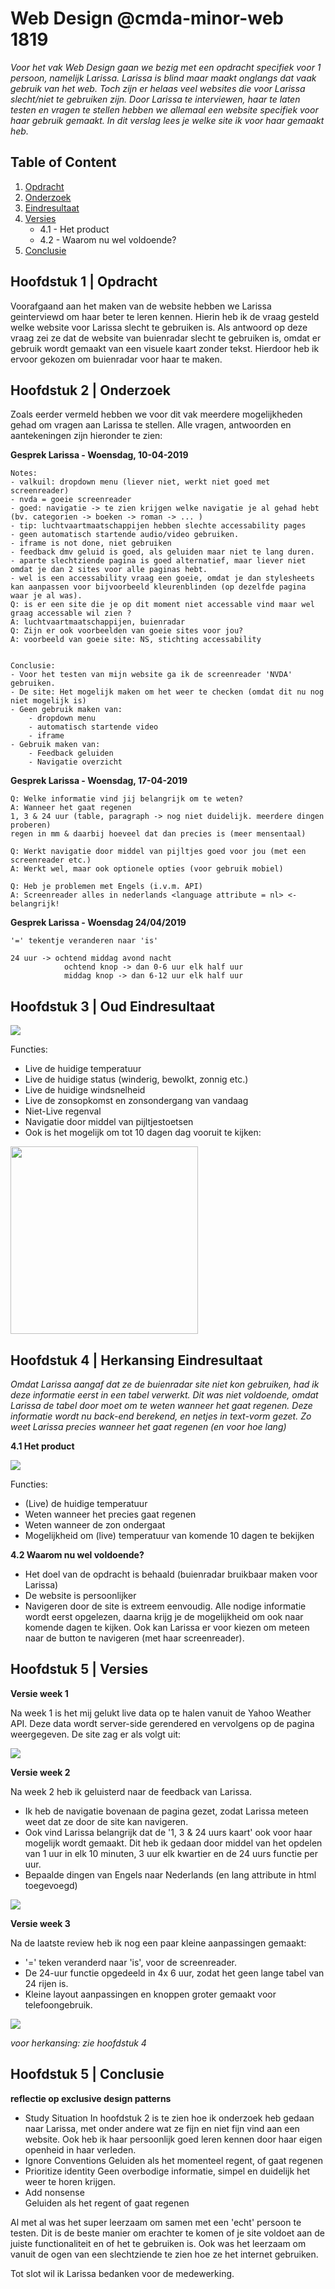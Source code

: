 # Web Design @cmda-minor-web 1819

_Voor het vak Web Design gaan we bezig met een opdracht specifiek voor 1 persoon, namelijk Larissa. Larissa is blind maar maakt onglangs dat vaak gebruik van het web. Toch zijn er helaas veel websites die voor Larissa slecht/niet te gebruiken zijn. Door Larissa te interviewen, haar te laten testen en vragen te stellen hebben we allemaal een website specifiek voor haar gebruik gemaakt. In dit verslag lees je welke site ik voor haar gemaakt heb._


## Table of Content
1. [Opdracht](#1)
2. [Onderzoek](#2)
3. [Eindresultaat](#3)
4. [Versies](#4)
	- 4.1 - Het product
	- 4.2 - Waarom nu wel voldoende?
5. [Conclusie](#5)
   
<a name="1"></a>

## Hoofdstuk 1 | Opdracht
Voorafgaand aan het maken van de website hebben we Larissa geinterviewd om haar beter te leren kennen. Hierin heb ik de vraag gesteld welke website voor Larissa slecht te gebruiken is. Als antwoord op deze vraag zei ze dat de website van buienradar slecht te gebruiken is, omdat er gebruik wordt gemaakt van een visuele kaart zonder tekst. Hierdoor heb ik ervoor gekozen om buienradar voor haar te maken.

<a name="2"></a>

## Hoofdstuk 2 | Onderzoek
Zoals eerder vermeld hebben we voor dit vak meerdere mogelijkheden gehad om vragen aan Larissa te stellen. Alle vragen, antwoorden en aantekeningen zijn hieronder te zien:

**Gesprek Larissa - Woensdag, 10-04-2019**
```
Notes:
- valkuil: dropdown menu (liever niet, werkt niet goed met screenreader)
- nvda = goeie screenreader 
- goed: navigatie -> te zien krijgen welke navigatie je al gehad hebt (bv. categorien -> boeken -> roman -> ... )
- tip: luchtvaartmaatschappijen hebben slechte accessability pages 
- geen automatisch startende audio/video gebruiken. 
- iframe is not done, niet gebruiken
- feedback dmv geluid is goed, als geluiden maar niet te lang duren.
- aparte slechtziende pagina is goed alternatief, maar liever niet omdat je dan 2 sites voor alle paginas hebt.
- wel is een accessability vraag een goeie, omdat je dan stylesheets kan aanpassen voor bijvoorbeeld kleurenblinden (op dezelfde pagina waar je al was).
Q: is er een site die je op dit moment niet accessable vind maar wel graag accessable wil zien ?
A: luchtvaartmaatschappijen, buienradar 
Q: Zijn er ook voorbeelden van goeie sites voor jou?
A: voorbeeld van goeie site: NS, stichting accessability	


Conclusie: 
- Voor het testen van mijn website ga ik de screenreader 'NVDA' gebruiken.
- De site: Het mogelijk maken om het weer te checken (omdat dit nu nog niet mogelijk is)
- Geen gebruik maken van: 
	- dropdown menu
	- automatisch startende video
	- iframe
- Gebruik maken van:
	- Feedback geluiden
	- Navigatie overzicht
```

**Gesprek Larissa - Woensdag, 17-04-2019**
```
Q: Welke informatie vind jij belangrijk om te weten? 
A: Wanneer het gaat regenen
1, 3 & 24 uur (table, paragraph -> nog niet duidelijk. meerdere dingen proberen)
regen in mm & daarbij hoeveel dat dan precies is (meer mensentaal)

Q: Werkt navigatie door middel van pijltjes goed voor jou (met een screenreader etc.)
A: Werkt wel, maar ook optionele opties (voor gebruik mobiel)

Q: Heb je problemen met Engels (i.v.m. API)
A: Screenreader alles in nederlands <language attribute = nl> <- belangrijk!
```

**Gesprek Larissa - Woensdag 24/04/2019**
```
'=' tekentje veranderen naar 'is'

24 uur -> ochtend middag avond nacht
			ochtend knop -> dan 0-6 uur elk half uur
			middag knop -> dan 6-12 uur elk half uur
```

<a name="3"></a>

## Hoofdstuk 3 | Oud Eindresultaat

<img src="https://i.ibb.co/Dk95kvF/image.png">

Functies:
- Live de huidige temperatuur
- Live de huidige status (winderig, bewolkt, zonnig etc.)
- Live de huidige windsnelheid
- Live de zonsopkomst en zonsondergang van vandaag
- Niet-Live regenval 
- Navigatie door middel van pijltjestoetsen
- Ook is het mogelijk om tot 10 dagen dag vooruit te kijken:
  
<img src="https://i.ibb.co/2WhFmhq/image.png" width="300">

<a name="4"></a>

## Hoofdstuk 4 | Herkansing Eindresultaat
_Omdat Larissa aangaf dat ze de buienradar site niet kon gebruiken, had ik deze informatie eerst in een tabel verwerkt. Dit was niet voldoende, omdat Larissa de tabel door moet om te weten wanneer het gaat regenen. Deze informatie wordt nu back-end berekend, en netjes in text-vorm gezet. Zo weet Larissa precies wanneer het gaat regenen (en voor hoe lang)_

**4.1 Het product**

<img src="https://i.ibb.co/WDwZPbq/image.png">

Functies:
- (Live) de huidige temperatuur
- Weten wanneer het precies gaat regenen
- Weten wanneer de zon ondergaat
- Mogelijkheid om (live) temperatuur van komende 10 dagen te bekijken

**4.2 Waarom nu wel voldoende?**
- Het doel van de opdracht is behaald (buienradar bruikbaar maken voor Larissa)
- De website is persoonlijker
- Navigeren door de site is extreem eenvoudig. Alle nodige informatie wordt eerst opgelezen, daarna krijg je de mogelijkheid om ook naar komende dagen te kijken. Ook kan Larissa er voor kiezen om meteen naar de button te navigeren (met haar screenreader).

<a name="5"></a>

## Hoofdstuk 5 | Versies

**Versie week 1**

Na week 1 is het mij gelukt live data op te halen vanuit de Yahoo Weather API. Deze data wordt server-side gerendered en vervolgens op de pagina weergegeven. De site zag er als volgt uit:

<img src="https://i.ibb.co/0rbxF8m/image.png">

**Versie week 2**

Na week 2 heb ik geluisterd naar de feedback van Larissa. 

- Ik heb de navigatie bovenaan de pagina gezet, zodat Larissa meteen weet dat ze door de site kan navigeren. 
- Ook vind Larissa belangrijk dat de '1, 3 & 24 uurs kaart' ook voor haar mogelijk wordt gemaakt. Dit heb ik gedaan door middel van het opdelen van 1 uur in elk 10 minuten, 3 uur elk kwartier en de 24 uurs functie per uur.
- Bepaalde dingen van Engels naar Nederlands (en lang attribute in html toegevoegd)

<img src="https://i.ibb.co/z2bMB28/image.png">

**Versie week 3**

Na de laatste review heb ik nog een paar kleine aanpassingen gemaakt:
  - '=' teken veranderd naar 'is', voor de screenreader.
  - De 24-uur functie opgedeeld in 4x 6 uur, zodat het geen lange tabel van 24 rijen is.
  - Kleine layout aanpassingen en knoppen groter gemaakt voor telefoongebruik.
  
<img src="https://i.ibb.co/Dk95kvF/image.png">

_voor herkansing: zie hoofdstuk 4_

<a name="5"></a>

## Hoofdstuk 5 | Conclusie

**reflectie op exclusive design patterns**
- Study Situation
In hoofdstuk 2 is te zien hoe ik onderzoek heb gedaan naar Larissa, met onder andere wat ze fijn en niet fijn vind aan een website. Ook heb ik haar persoonlijk goed leren kennen door haar eigen openheid in haar verleden.
- Ignore Conventions
Geluiden als het momenteel regent, of gaat regenen
- Prioritize identity
Geen overbodige informatie, simpel en duidelijk het weer te horen krijgen.
- Add nonsense	
Geluiden als het regent of gaat regenen

Al met al was het super leerzaam om samen met een 'echt' persoon te testen. Dit is de beste manier om erachter te komen of je site voldoet aan de juiste functionaliteit en of het te gebruiken is. Ook was het leerzaam om vanuit de ogen van een slechtziende te zien hoe ze het internet gebruiken.

Tot slot wil ik Larissa bedanken voor de medewerking.


